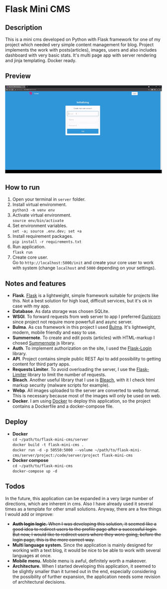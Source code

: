 # Flask Mini CMS
## Description
This is a mini cms developed on Python with Flask framework for one of my project which needed very simple content management for blog. Project implements the work with posts(articles), images, users and also includes dashboard with very basic stats. It's multi page app with server rendering and jinja templating. Docker ready.

## Preview
<p align="center">
  <img src="preview/abe636ad355c158c06fcf72866a5911866109b4d.gif" width="auto">
</p>

## How to run
1. Open your terminal in `server` folder. <br/>
2. Install virtual environment. <br/>
`python3 -m venv env`<br/>
3. Activate virtual environment.<br/>
`source env/bin/activate`<br/>
4. Set environment variables.<br/>
`set -a; source .env.dev; set +a`<br/>
5. Install requirement packages.<br/>
`pip install -r requirements.txt`<br/>
6. Run application.<br/>
`flask run`<br/>
7. Create core user.<br/>
Go to `http://localhost:5000/init` and create your core user to work with system (change `localhost` and `5000` depending on your settings).

## Notes and features
* **Flask**. [Flask](https://flask.palletsprojects.com/en/2.0.x/) is a lightweight, simple framework suitable for projects like this. Not a best solution for high load, difficult services, but it's ok in case with my app.
* **Database**. As data storage was chosen SQLite.
* **WSGI**. To forward requests from web server to app I preferred [Gunicorn](https://gunicorn.org/) since project not require more powerfull and async server.
* **Bulma**. As css framework in this project I used [Bulma](https://bulma.io/). It's lightweight, modern, mobile friendly and easy to use.
* **Summernote**. To create and edit posts (articles) with HTML-markup I chosed [Summernote](https://summernote.org/) js library.
* **Auth**. To implement authorization on the site, I used the [Flask-Login](https://flask-login.readthedocs.io/en/latest/) library.
* **API**. Project contains simple public REST Api to add possibility to getting content for third party apps.
* **Requests Limiter**. To avoid overloading the server, I use the [Flask-Limiter](https://flask-limiter.readthedocs.io/en/stable/) library to limit the number of requests.
* **Bleach**. Another useful library that I use is [Bleach](https://bleach.readthedocs.io/en/latest/), with it I check html markup security (malware scripts for example).
* **Webp**. All images uploaded to the server are converted to webp format. This is necessary because most of the images will only be used on web.
* **Docker**. I am using [Docker](https://www.docker.com/) to deploy this application, so the project contains a Dockerfile and a docker-compose file.

## Deploy 
* **Docker**<br/>
`cd ~/path/to/flask-mini-cms/server`<br/>
`docker build -t flask-mini-cms .`<br/>
`docker run -d -p 50550:5000 --volume ~/path/to/flask-mini-cms/server/project:/code/server/project flask-mini-cms`<br/>
* **Docker compose**<br/>
`cd ~/path/to/flask-mini-cms`<br/>
`docker-compose up -d`<br/>

## Todos
In the future, this application can be expanded in a very large number of directions, which are inherent in cms. Also I have already used it several times as a template for other small solutions. Anyway, there are a few things I would add or improve:
* ~~**Auth login logic.** When I was developing this solution, it seemed like a good idea to redirect users to the profile page after a successful login. But now, I would like to redirect users where they were going, before the login page, this is the more correct way.~~
* **Multi language system.** Since the application is mainly designed for working with a text blog, it would be nice to be able to work with several languages at once.
* **Mobile menu.** Mobile menu is awful, definitely worth a makeover.
* **Architecture.** When I started developing this application, it seemed to be slightly smaller than it turned out in the end, especially considering the possibility of further expansion, the application needs some revision of architectural decisions.
